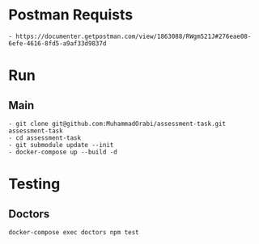# Postman Requists
    - https://documenter.getpostman.com/view/1863088/RWgm521J#276eae08-6efe-4616-8fd5-a9af33d9837d

# Run

## Main
    - git clone git@github.com:MuhammadOrabi/assessment-task.git assessment-task
    - cd assessment-task
    - git submodule update --init
    - docker-compose up --build -d

<!-- ## Patients databse config
    - docker-compose exec -u postgres pgsql createdb patients 
    - docker-compose exec -u postgres pgsql createdb patients_test 
    - docker-compose exec patients python manage.py db init
    - docker-compose exec patients python manage.py db migrate
    - docker-compose exec patients python manage.py db upgrade -->

# Testing

## Doctors
    docker-compose exec doctors npm test
<!-- 
## Patients
    docker-compose exec patients pytest --tb=short -p no:logging -->